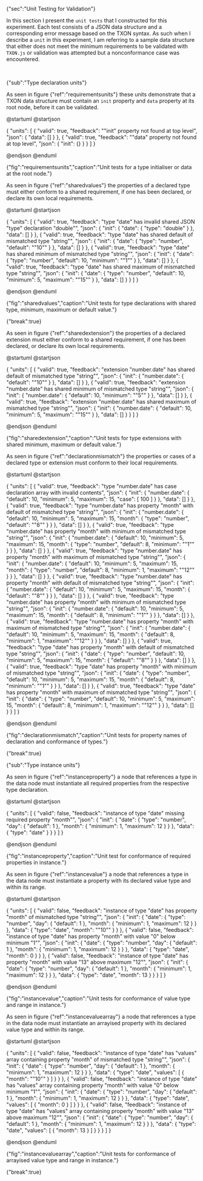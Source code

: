 {"sec":"Unit Testing for Validation"}

In this section I present the `unit tests` that I constructed for this experiment. Each test consists of a JSON data structure and a corresponding error message based on the TXON syntax. As such when I describe a `unit` in this experiment, I am referring to a sample data structure that either does not meet the minimum requirements to be validated with `TXON.js` or validation was attempted but a nonconformance case was encountered.

<br>

{"sub":"Type declaration units"}

As seen in figure {"ref":"requirementsunits"} these units demonstrate that a TXON data structure must contain an `init` property and `data` property at its root node, before it can be validated.

@startuml
@startjson

<style>
jsonDiagram {
    BackGroundColor transparent
    node {
        BackGroundColor white
        highlight {
            BackGroundColor #ffdc7d
        }
    }
}
</style>

{
    "units": [
        {
            "valid": true,
            "feedback": "\"init\" property not found at top level",
            "json": {
                "data": []
            }
        },
        {
            "valid": true,
            "feedback": "\"data\" property not found at top level",
            "json": {
                "init": {}
            }
        }
    ]
}

@endjson
@enduml

{"fig":"requirementsunits","caption":"Unit tests for a type initialiser or data at the root node."}

As seen in figure {"ref":"sharedvalues"} the properties of a declared type must either conform to a shared requirement, if one has been declared, or declare its own local requirements.

@startuml
@startjson

<style>
jsonDiagram {
    BackGroundColor transparent
    node {
        BackGroundColor white
        highlight {
            BackGroundColor #ffdc7d
        }
    }
}
</style>

{
    "units": [
        {
            "valid": true,
            "feedback": "type \"date\" has invalid shared JSON \"type\" declaration \"double\"",
            "json": {
                "init": {
                    "date": {
                        "type": "double"
                    }
                },
                "data": []
            }
        },
        {
            "valid": true,
            "feedback": "type \"date\" has shared default of mismatched type \"string\"",
            "json": {
                "init": {
                    "date": {
                        "type": "number",
                        "default": "\"10\""
                    }
                },
                "data": []
            }
        },
        {
            "valid": true,
            "feedback": "type \"date\" has shared minimum of mismatched type \"string\"",
            "json": {
                "init": {
                    "date": {
                        "type": "number",
                        "default": 10,
                        "minimum": "\"1\""
                    }
                },
                "data": []
            }
        },
        {
            "valid": true,
            "feedback": "type \"date\" has shared maximum of mismatched type \"string\"",
            "json": {
                "init": {
                    "date": {
                        "type": "number",
                        "default": 10,
                        "minimum": 5,
                        "maximum": "\"15\""
                    }
                },
                "data": []
            }
        }
    ]
}

@endjson
@enduml

{"fig":"sharedvalues","caption":"Unit tests for type declarations with shared type, minimum, maximum or default value."}

{"break":true}

As seen in figure {"ref":"sharedextension"} the properties of a declared extension must either conform to a shared requirement, if one has been declared, or declare its own local requirements.

@startuml
@startjson

<style>
jsonDiagram {
    BackGroundColor transparent
    node {
        BackGroundColor white
        highlight {
            BackGroundColor #ffdc7d
        }
    }
}
</style>

{
    "units": [
        {
            "valid": true,
            "feedback": "extension \"number.date\" has shared default of mismatched type \"string\"",
            "json": {
                "init": {
                    "number.date": {
                        "default": "\"10\""
                    }
                },
                "data": []
            }
        },
        {
            "valid": true,
            "feedback": "extension \"number.date\" has shared minimum of mismatched type \"string\"",
            "json": {
                "init": {
                    "number.date": {
                        "default": 10,
                        "minimum": "\"5\""
                    }
                },
                "data": []
            }
        },
        {
            "valid": true,
            "feedback": "extension \"number.date\" has shared maximum of mismatched type \"string\"",
            "json": {
                "init": {
                    "number.date": {
                        "default": 10,
                        "minimum": 5,
                        "maximum": "\"15\""
                    }
                },
                "data": []
            }
        }
    ]
}

@endjson
@enduml

{"fig":"sharedextension","caption":"Unit tests for type extensions with shared minimum, maximum or default value."}

As seen in figure {"ref":"declarationmismatch"} the properties or cases of a declared type or extension must conform to their local requirements.

@startuml
@startjson

<style>
jsonDiagram {
    BackGroundColor transparent
    node {
        BackGroundColor white
        highlight {
            BackGroundColor #ffdc7d
        }
    }
}
</style>

{
    "units": [
        {
            "valid": true,
            "feedback": "type \"number.date\" has case declaration array with invalid contents",
            "json": {
                "init": {
                    "number.date": {
                        "default": 10,
                        "minimum": 5,
                        "maximum": 15,
                        "case": [
                            100
                        ]
                    }
                },
                "data": []
            }
        },
        {
            "valid": true,
            "feedback": "type \"number.date\" has property \"month\" with default of mismatched type \"string\"",
            "json": {
                "init": {
                    "number.date": {
                        "default": 10,
                        "minimum": 5,
                        "maximum": 15,
                        "month": {
                            "type": "number",
                            "default": "\"8\""
                        }
                    }
                },
                "data": []
            }
        },
        {
            "valid": true,
            "feedback": "type \"number.date\" has property \"month\" with minimum of mismatched type \"string\"",
            "json": {
                "init": {
                    "number.date": {
                        "default": 10,
                        "minimum": 5,
                        "maximum": 15,
                        "month": {
                            "type": "number",
                            "default": 8,
                            "minimum": "\"1\""
                        }
                    }
                },
                "data": []
            }
        },
        {
            "valid": true,
            "feedback": "type \"number.date\" has property \"month\" with maximum of mismatched type \"string\"",
            "json": {
                "init": {
                    "number.date": {
                        "default": 10,
                        "minimum": 5,
                        "maximum": 15,
                        "month": {
                            "type": "number",
                            "default": 8,
                            "minimum": 1,
                            "maximum": "\"12\""
                        }
                    }
                },
                "data": []
            }
        },
        {
            "valid": true,
            "feedback": "type \"number.date\" has property \"month\" with default of mismatched type \"string\"",
            "json": {
                "init": {
                    "number.date": {
                        "default": 10,
                        "minimum": 5,
                        "maximum": 15,
                        "month": {
                            "default": "\"8\""
                        }
                    }
                },
                "data": []
            }
        },
        {
            "valid": true,
            "feedback": "type \"number.date\" has property \"month\" with minimum of mismatched type \"string\"",
            "json": {
                "init": {
                    "number.date": {
                        "default": 10,
                        "minimum": 5,
                        "maximum": 15,
                        "month": {
                            "default": 8,
                            "minimum": "\"1\""
                        }
                    }
                },
                "data": []
            }
        },
        {
            "valid": true,
            "feedback": "type \"number.date\" has property \"month\" with maximum of mismatched type \"string\"",
            "json": {
                "init": {
                    "number.date": {
                        "default": 10,
                        "minimum": 5,
                        "maximum": 15,
                        "month": {
                            "default": 8,
                            "minimum": 1,
                            "maximum": "\"12\""
                        }
                    }
                },
                "data": []
            }
        },
        {
            "valid": true,
            "feedback": "type \"date\" has property \"month\" with default of mismatched type \"string\"",
            "json": {
                "init": {
                    "date": {
                        "type": "number",
                        "default": 10,
                        "minimum": 5,
                        "maximum": 15,
                        "month": {
                            "default": "\"8\""
                        }
                    }
                },
                "data": []
            }
        },
        {
            "valid": true,
            "feedback": "type \"date\" has property \"month\" with minimum of mismatched type \"string\"",
            "json": {
                "init": {
                    "date": {
                        "type": "number",
                        "default": 10,
                        "minimum": 5,
                        "maximum": 15,
                        "month": {
                            "default": 8,
                            "minimum": "\"1\""
                        }
                    }
                },
                "data": []
            }
        },
        {
            "valid": true,
            "feedback": "type \"date\" has property \"month\" with maximum of mismatched type \"string\"",
            "json": {
                "init": {
                    "date": {
                        "type": "number",
                        "default": 10,
                        "minimum": 5,
                        "maximum": 15,
                        "month": {
                            "default": 8,
                            "minimum": 1,
                            "maximum": "\"12\""
                        }
                    }
                },
                "data": []
            }
        }
    ]
}

@endjson
@enduml

{"fig":"declarationmismatch","caption":"Unit tests for property names of declaration and conformance of types."}

{"break":true}

{"sub":"Type instance units"}

As seen in figure {"ref":"instanceproperty"} a node that references a type in the data node must instantiate all required properties from the respective type declaration.

@startuml
@startjson

<style>
jsonDiagram {
    BackGroundColor transparent
    node {
        BackGroundColor white
        highlight {
            BackGroundColor #ffdc7d
        }
    }
}
</style>

{
    "units": [
        {
            "valid": false,
            "feedback": "instance of type \"date\" missing required property \"month\"",
            "json": {
                "init": {
                    "date": {
                        "type": "number",
                        "day": {
                            "default": 1
                        },
                        "month": {
                            "minimum": 1,
                            "maximum": 12
                        }
                    }
                },
                "data": {
                    "type": "date"
                }
            }
        }
    ]
}

@endjson
@enduml

{"fig":"instanceproperty","caption":"Unit test for conformance of required properties in instance."}

As seen in figure {"ref":"instancevalue"} a node that references a type in the data node must instantiate a property with its declared value type and within its range.

@startuml
@startjson

<style>
jsonDiagram {
    BackGroundColor transparent
    node {
        BackGroundColor white
        highlight {
            BackGroundColor #ffdc7d
        }
    }
}
</style>

{
    "units": [
        {
            "valid": false,
            "feedback": "instance of type \"date\" has property \"month\" of mismatched type \"string\"",
            "json": {
                "init": {
                    "date": {
                        "type": "number",
                        "day": {
                            "default": 1
                        },
                        "month": {
                            "minimum": 1,
                            "maximum": 12
                        }
                    }
                },
                "data": {
                    "type": "date",
                    "month": "\"10\""
                }
            }
        },
        {
            "valid": false,
            "feedback": "instance of type \"date\" has property \"month\" with value \"0\" below minimum \"1\"",
            "json": {
                "init": {
                    "date": {
                        "type": "number",
                        "day": {
                            "default": 1
                        },
                        "month": {
                            "minimum": 1,
                            "maximum": 12
                        }
                    }
                },
                "data": {
                    "type": "date",
                    "month": 0
                }
            }
        },
        {
            "valid": false,
            "feedback": "instance of type \"date\" has property \"month\" with value \"13\" above maximum \"12\"",
            "json": {
                "init": {
                    "date": {
                        "type": "number",
                        "day": {
                            "default": 1
                        },
                        "month": {
                            "minimum": 1,
                            "maximum": 12
                        }
                    }
                },
                "data": {
                    "type": "date",
                    "month": 13
                }
            }
        }
    ]
}

@endjson
@enduml

{"fig":"instancevalue","caption":"Unit tests for conformance of value type and range in instance."}

As seen in figure {"ref":"instancevaluearray"} a node that references a type in the data node must instantiate an arrayised property with its declared value type and within its range.

@startuml
@startjson

<style>
jsonDiagram {
    BackGroundColor transparent
    node {
        BackGroundColor white
        highlight {
            BackGroundColor #ffdc7d
        }
    }
}
</style>

{
    "units": [
        {
            "valid": false,
            "feedback": "instance of type \"date\" has \"values\" array containing property \"month\" of mismatched type \"string\"",
            "json": {
                "init": {
                    "date": {
                        "type": "number",
                        "day": {
                            "default": 1
                        },
                        "month": {
                            "minimum": 1,
                            "maximum": 12
                        }
                    }
                },
                "data": {
                    "type": "date",
                    "values": [
                        {
                            "month": "\"10\""
                        }
                    ]
                }
            }
        },
        {
            "valid": false,
            "feedback": "instance of type \"date\" has \"values\" array containing property \"month\" with value \"0\" below minimum \"1\"",
            "json": {
                "init": {
                    "date": {
                        "type": "number",
                        "day": {
                            "default": 1
                        },
                        "month": {
                            "minimum": 1,
                            "maximum": 12
                        }
                    }
                },
                "data": {
                    "type": "date",
                    "values": [
                        {
                            "month": 0
                        }
                    ]
                }
            }
        },
        {
            "valid": false,
            "feedback": "instance of type \"date\" has \"values\" array containing property \"month\" with value \"13\" above maximum \"12\"",
            "json": {
                "init": {
                    "date": {
                        "type": "number",
                        "day": {
                            "default": 1
                        },
                        "month": {
                            "minimum": 1,
                            "maximum": 12
                        }
                    }
                },
                "data": {
                    "type": "date",
                    "values": [
                        {
                            "month": 13
                        }
                    ]
                }
            }
        }
    ]
}

@endjson
@enduml

{"fig":"instancevaluearray","caption":"Unit tests for conformance of arrayised value type and range in instance."}

{"break":true}